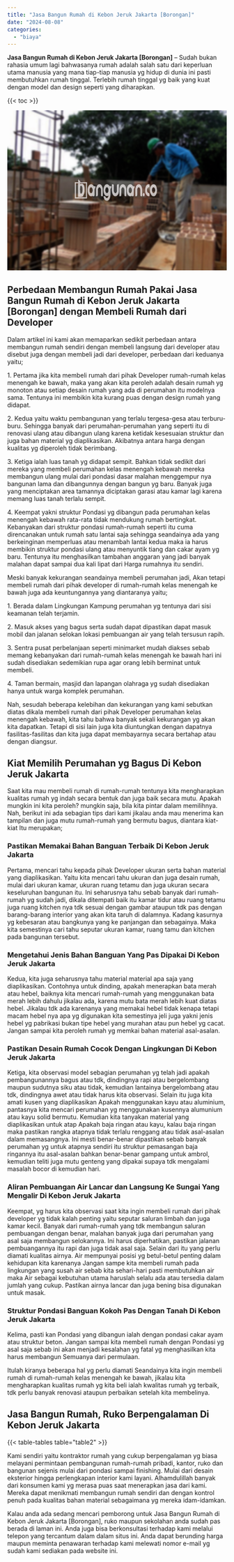 ```yaml
---
title: "Jasa Bangun Rumah di Kebon Jeruk Jakarta [Borongan]"
date: "2024-08-08"
categories: 
  - "biaya"
---
```


**Jasa Bangun Rumah di Kebon Jeruk Jakarta \[Borongan\]** – Sudah bukan rahasia umum lagi bahwasanya rumah adalah salah satu dari keperluan utama manusia yang mana tiap-tiap manusia yg hidup di dunia ini pasti membutuhkan rumah tinggal. Terlebih rumah tinggal yg baik yang kuat dengan model dan design seperti yang diharapkan.

{{< toc >}}

![Jasa Bangun Rumah di Kebon Jeruk Jakarta [Borongan]](/images/borong-bangunan-12.png)

## Perbedaan Membangun Rumah Pakai Jasa Bangun Rumah di Kebon Jeruk Jakarta \[Borongan\] dengan Membeli Rumah dari Developer

Dalam artikel ini kami akan memaparkan sedikit perbedaan antara membangun rumah sendiri dengan membeli langsung dari developer atau disebut juga dengan membeli jadi dari developer, perbedaan dari keduanya yaitu;

1\. Pertama jika kita membeli rumah dari pihak Developer rumah-rumah kelas menengah ke bawah, maka yang akan kita peroleh adalah desain rumah yg monoton atau setiap desain rumah yang ada di perumahan itu modelnya sama. Tentunya ini membikin kita kurang puas dengan design rumah yang didapat.

2\. Kedua yaitu waktu pembangunan yang terlalu tergesa-gesa atau terburu-buru. Sehingga banyak dari perumahan-perumahan yang seperti itu di renovasi ulang atau dibangun ulang karena ketidak kesesuaian struktur dan juga bahan material yg diaplikasikan. Akibatnya antara harga dengan kualitas yg diperoleh tidak berimbang.

3\. Ketiga ialah luas tanah yg didapat sempit. Bahkan tidak sedikit dari mereka yang membeli perumahan kelas menengah kebawah mereka membangun ulang mulai dari pondasi dasar malahan menggempur nya bangunan lama dan dibangunnya dengan bangun yg baru. Banyak juga yang menciptakan area tamannya diciptakan garasi atau kamar lagi karena memang luas tanah terlalu sempit.

4\. Keempat yakni struktur Pondasi yg dibangun pada perumahan kelas menengah kebawah rata-rata tidak mendukung rumah bertingkat. Kebanyakan dari struktur pondasi rumah-rumah seperti itu cuma direncanakan untuk rumah satu lantai saja sehingga seandainya ada yang berkeinginan memperluas atau menambah lantai kedua maka ia harus membikin struktur pondasi ulang atau menyuntik tiang dan cakar ayam yg baru. Tentunya itu menghasilkan tambahan anggaran yang jadi banyak malahan dapat sampai dua kali lipat dari Harga rumahnya itu sendiri.

Meski banyak kekurangan seandainya membeli perumahan jadi, Akan tetapi membeli rumah dari pihak developer di rumah-rumah kelas menengah ke bawah juga ada keuntungannya yang diantaranya yaitu;

1\. Berada dalam Lingkungan Kampung perumahan yg tentunya dari sisi keamanan telah terjamin.

2\. Masuk akses yang bagus serta sudah dapat dipastikan dapat masuk mobil dan jalanan selokan lokasi pembuangan air yang telah tersusun rapih.

3\. Sentra pusat perbelanjaan seperti minimarket mudah diakses sebab memang kebanyakan dari rumah-rumah kelas menengah ke bawah hari ini sudah disediakan sedemikian rupa agar orang lebih berminat untuk membeli.

4\. Taman bermain, masjid dan lapangan olahraga yg sudah disediakan hanya untuk warga komplek perumahan.

Nah, sesudah beberapa kelebihan dan kekurangan yang kami sebutkan diatas dikala membeli rumah dari pihak Developer perumahan kelas menengah kebawah, kita tahu bahwa banyak sekali kekurangan yg akan kita dapatkan. Tetapi di sisi lain juga kita diuntungkan dengan dapatnya fasilitas-fasilitas dan kita juga dapat membayarnya secara bertahap atau dengan diangsur.

## Kiat Memilih Perumahan yg Bagus Di Kebon Jeruk Jakarta

Saat kita mau membeli rumah di rumah-rumah tentunya kita mengharapkan kualitas rumah yg indah secara bentuk dan juga baik secara mutu. Apakah mungkin ini kita peroleh? mungkin saja, bila kita pintar dalam memilihnya. Nah, berikut ini ada sebagian tips dari kami jikalau anda mau menerima kan tampilan dan juga mutu rumah-rumah yang bermutu bagus, diantara kiat-kiat Itu merupakan;

### Pastikan Memakai Bahan Banguan Terbaik Di Kebon Jeruk Jakarta

Pertama, mencari tahu kepada pihak Developer ukuran serta bahan material yang diaplikasikan. Yaitu kita mencari tahu ukuran dan juga desain rumah, mulai dari ukuran kamar, ukuran ruang tetamu dan juga ukuran secara keseluruhan bangunan itu. Ini seharusnya tahu sebab banyak dari rumah-rumah yg sudah jadi, dikala ditempati baik itu kamar tidur atau ruang tetamu juga ruang kitchen nya tdk sesuai dengan gambar ataupun tdk pas dengan barang-barang interior yang akan kita taruh di dalamnya. Kadang kasurnya yg kebesaran atau bangkunya yang ke panjangan dan sebagainya. Maka kita semestinya cari tahu seputar ukuran kamar, ruang tamu dan kitchen pada bangunan tersebut.

### Mengetahui Jenis Bahan Banguan Yang Pas Dipakai Di Kebon Jeruk Jakarta

Kedua, kita juga seharusnya tahu material material apa saja yang diaplikasikan. Contohnya untuk dinding, apakah menerapkan bata merah atau hebel, baiknya kita mencari rumah-rumah yang menggunakan bata merah lebih dahulu jikalau ada, karena mutu bata merah lebih kuat diatas hebel. Jikalau tdk ada karenanya yang memakai hebel tidak kenapa tetapi macam hebel nya apa yg digunakan kita semestinya jeli juga yakni jenis hebel yg pabrikasi bukan tipe hebel yang murahan atau pun hebel yg cacat. Jangan sampai kita peroleh rumah yg memkai bahan material asal-asalan.

### Pastikan Desain Rumah Cocok Dengan Lingkungan Di Kebon Jeruk Jakarta

Ketiga, kita observasi model sebagian perumahan yg telah jadi apakah pembangunannya bagus atau tdk, dindingnya rapi atau bergelombang maupun sudutnya siku atau tidak, kemudian lantainya bergelombang atau tdk, dindingnya awet atau tidak harus kita observasi. Selain itu juga kita amati kusen yang diaplikasikan Apakah menggunakan kayu atau aluminium, pantasnya kita mencari perumahan yg menggunakan kusennya alumunium atau kayu solid bermutu. Kemudian kita tanyakan material yang diaplikasikan untuk atap Apakah baja ringan atau kayu, kalau baja ringan maka pastikan rangka atapnya tidak terlalu renggang atau tidak asal-asalan dalam memasangnya. Ini mesti benar-benar dipastikan sebab banyak perumahan yg untuk atapnya sendiri itu struktur pemasangan baja ringannya itu asal-asalan bahkan benar-benar gampang untuk ambrol, kemudian teliti juga mutu genteng yang dipakai supaya tdk mengalami masalah bocor di kemudian hari.

### Aliran Pembuangan Air Lancar dan Langsung Ke Sungai Yang Mengalir Di Kebon Jeruk Jakarta

Keempat, yg harus kita observasi saat kita ingin membeli rumah dari pihak developer yg tidak kalah penting yaitu seputar saluran limbah dan juga kamar kecil. Banyak dari rumah-rumah yang tdk membangun saluran pembuangan dengan benar, malahan banyak juga dari perumahan yang asal saja membangun selokannya. Ini harus diperhatikan, pastikan jalanan pembuangannya itu rapi dan juga tidak asal saja. Selain dari itu yang perlu diamati kualitas airnya. Air mempunyai posisi yg betul-betul penting dalam kehidupan kita karenanya Jangan sampe kita membeli rumah pada lingkungan yang susah air sebab kita sehari-hari pasti membutuhkan air maka Air sebagai kebutuhan utama haruslah selalu ada atau tersedia dalam jumlah yang cukup. Pastikan airnya lancar dan juga bening bisa digunakan untuk masak.

### Struktur Pondasi Banguan Kokoh Pas Dengan Tanah Di Kebon Jeruk Jakarta

Kelima, pasti kan Pondasi yang dibangun ialah dengan pondasi cakar ayam atau struktur beton. Jangan sampai kita membeli rumah dengan Pondasi yg asal saja sebab ini akan menjadi kesalahan yg fatal yg menghasilkan kita harus membangun Semuanya dari permulaan.

Itulah kiranya beberapa hal yg perlu diamati Seandainya kita ingin membeli rumah di rumah-rumah kelas menengah ke bawah, jikalau kita mengharapkan kualitas rumah yg kita beli ialah kwalitas rumah yg terbaik, tdk perlu banyak renovasi ataupun perbaikan setelah kita membelinya.

## Jasa Bangun Rumah, Ruko Berpengalaman Di Kebon Jeruk Jakarta

{{< table-tables table="table2" >}}

Kami sendiri yaitu kontraktor rumah yang cukup berpengalaman yg biasa melayani permintaan pembangunan rumah-rumah pribadi, kantor, ruko dan bangunan sejenis mulai dari pondasi sampai finishing. Mulai dari desain eksterior hingga perlengkapan interior kami layani. Alhamdulillah banyak dari konsumen kami yg merasa puas saat menerapkan jasa dari kami. Mereka dapat menikmati membangun rumah sendiri dan dengan kontrol penuh pada kualitas bahan material sebagaimana yg mereka idam-idamkan.

Kalau anda ada sedang mencari pemborong untuk Jasa Bangun Rumah di Kebon Jeruk Jakarta \[Borongan\], ruko maupun sekolahan anda sudah pas berada di laman ini. Anda juga bisa berkonsultasi terhadap kami melalui telepon yang tercantum dalam dalam situs ini. Anda dapat berunding harga maupun meminta penawaran terhadap kami melewati nomor e-mail yg sudah kami sediakan pada website ini.
